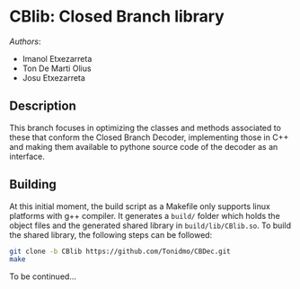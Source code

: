 # CBlib: Closed Branch library
*Authors*:
- Imanol Etxezarreta
- Ton De Marti Olius
- Josu Etxezarreta

## Description
This branch focuses in optimizing the classes and methods associated to these that conform the Closed Branch Decoder, implementing those in C++ and making them available to pythone source code of the decoder as an interface.

## Building
At this initial moment, the build script as a Makefile only supports linux platforms with g++ compiler. It generates a `build/` folder which holds the object files and the generated shared library in `build/lib/CBlib.so`. To build the shared library, the following steps can be followed:
```bash
git clone -b CBlib https://github.com/Tonidmo/CBDec.git
make
```
To be continued...